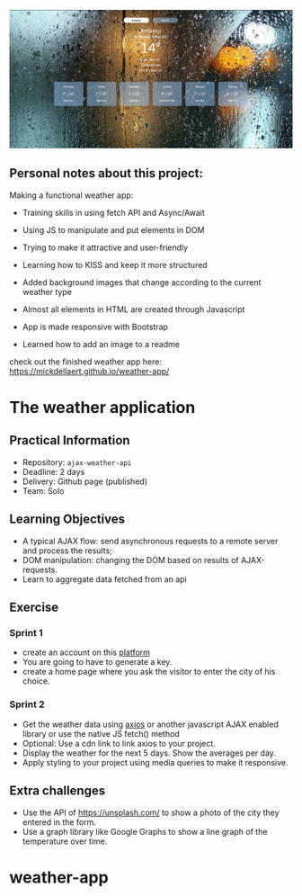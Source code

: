 ![](img/Wheater_app_screenshot.jpg)

## Personal notes about this project:

Making a functional weather app:
* Training skills in using fetch API and Async/Await
* Using JS to manipulate and put elements in DOM
* Trying to make it attractive and user-friendly 
* Learning how to KISS and keep it more structured

* Added background images that change according to the current weather type
* Almost all elements in HTML are created through Javascript
* App is made responsive with Bootstrap
* Learned how to add an image to a readme


check out the finished weather app here: https://mickdellaert.github.io/weather-app/


# The weather application

## Practical Information

* Repository: `ajax-weather-api`
* Deadline: 2 days
* Delivery: Github page (published)
* Team: Solo

## Learning Objectives

* A typical AJAX flow: send asynchronous requests to a remote server and process the results;
* DOM manipulation: changing the DOM based on results of AJAX-requests.
* Learn to aggregate data fetched from an api

## Exercise

### Sprint 1

- create an account on this [platform](https://home.openweathermap.org/.)
- You are going to have to generate a key.
- create a home page where you ask the visitor to enter the city of his choice.

### Sprint 2

- Get the weather data using [axios](https://github.com/axios/axios) or another javascript AJAX enabled library or use the native JS fetch() method
- Optional: Use a cdn link to link axios to your project.
- Display the weather for the next 5 days. Show the averages per day.
- Apply styling to your project using media queries to make it responsive.

## Extra challenges

- Use the API of https://unsplash.com/ to show a photo of the city they entered in the form.
- Use a graph library like Google Graphs to show a line graph of the temperature over time.
# weather-app
